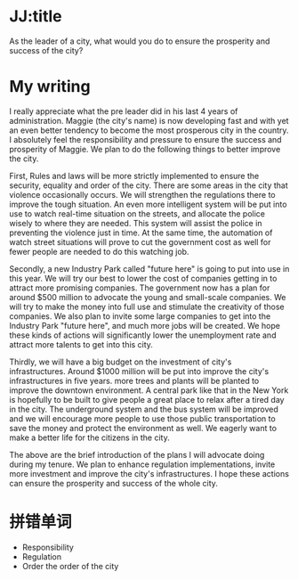 # JJ:title

As the leader of a city, what would you do to ensure the prosperity and success of the city?


# My writing
I really appreciate what the pre leader did in his last 4 years of administration. Maggie (the city's name) is now developing fast and with yet an even better tendency to become the most prosperous city in the country. I absolutely feel the responsibility and pressure to ensure the success and prosperity of Maggie. We plan to do the 
following things to better improve the city.

First, Rules and laws will be more strictly implemented to ensure the security, equality and order of the city. There are some areas in the city that violence occasionally occurs. We will strengthen the regulations there to improve the tough situation. An even more intelligent system will be put into use to watch real-time situation on the streets, and allocate the police wisely to where they are needed. This system will assist the police in preventing the violence just in time. At the same time, the automation of watch street situations will prove to cut the government cost as well for fewer people are needed to do this watching job.

Secondly, a new Industry Park called "future here" is going to put into use in this year. We will try our best to lower the cost of companies getting in to attract more promising companies. The government now has a plan for around $500 million to advocate the young and small-scale companies. We will try to make the money into full use and 
stimulate the creativity of those companies. We also plan to invite some large companies to get into the Industry Park "future here", and much more jobs will be created. We hope these kinds of actions will significantly lower the unemployment rate and attract more talents to get into this city.

Thirdly, we will have a big budget on the investment of city's infrastructures. Around $1000 million will be put into improve the city's infrastructures in five years. more trees and plants will be planted to improve the downtown environment. A central park like that in the New York is hopefully to be built to give people a great place to relax after a tired day in the city. The underground system and the bus system will be improved and we will encourage more people to use those public transportation to save the money and protect the environment as well. We eagerly want to make a better life for the citizens in the city. 

The above are the brief introduction of the plans I will advocate doing during my tenure. We plan to enhance regulation implementations, invite more investment and improve the city's infrastructures. I hope these actions can ensure the prosperity and success of the whole city.

# 拼错单词
- Responsibility
- Regulation
- Order the order of the city

